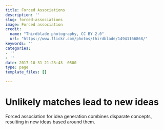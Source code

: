```yaml
---
title: Forced Associations
description: ''
slug: forced-associations
image: Forced association
credit:
  name: "Thirdblade photography, CC BY 2.0"
  url: "https://www.flickr.com/photos/thirdblade/14941166868/"
keywords: ''
categories:
- ''
- ''
date: 2017-10-31 21:28:43 -0500
type: page
template_files: []

---
```

# Unlikely matches lead to new ideas

Forced association for idea generation combines disparate concepts, resulting in new ideas based around them.
